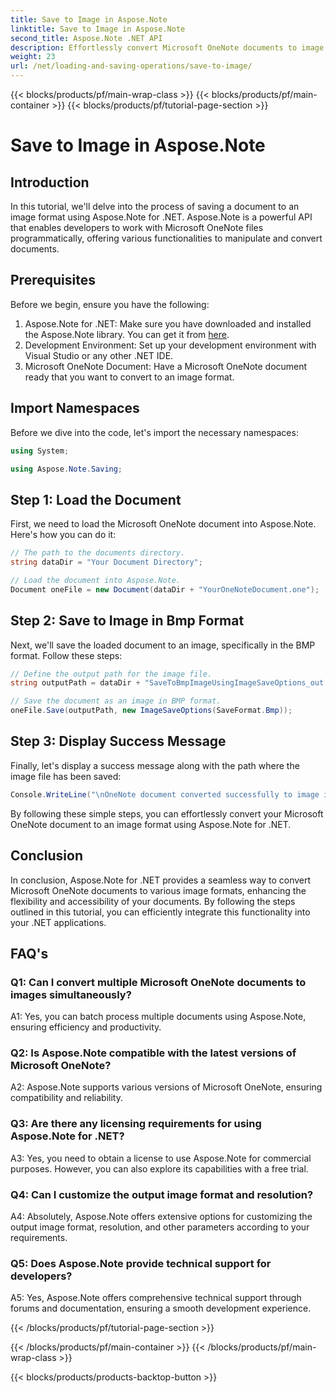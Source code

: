 ```yaml
---
title: Save to Image in Aspose.Note
linktitle: Save to Image in Aspose.Note
second_title: Aspose.Note .NET API
description: Effortlessly convert Microsoft OneNote documents to image format in BMP with Aspose.Note for .NET. Seamless integration, easy steps, and robust functionality.
weight: 23
url: /net/loading-and-saving-operations/save-to-image/
---
```


{{< blocks/products/pf/main-wrap-class >}}
{{< blocks/products/pf/main-container >}}
{{< blocks/products/pf/tutorial-page-section >}}

# Save to Image in Aspose.Note

## Introduction

In this tutorial, we'll delve into the process of saving a document to an image format using Aspose.Note for .NET. Aspose.Note is a powerful API that enables developers to work with Microsoft OneNote files programmatically, offering various functionalities to manipulate and convert documents.

## Prerequisites

Before we begin, ensure you have the following:

1. Aspose.Note for .NET: Make sure you have downloaded and installed the Aspose.Note library. You can get it from [here](https://releases.aspose.com/note/net/).
2. Development Environment: Set up your development environment with Visual Studio or any other .NET IDE.
3. Microsoft OneNote Document: Have a Microsoft OneNote document ready that you want to convert to an image format.

## Import Namespaces

Before we dive into the code, let's import the necessary namespaces:

```csharp
using System;

using Aspose.Note.Saving;
```

## Step 1: Load the Document

First, we need to load the Microsoft OneNote document into Aspose.Note. Here's how you can do it:

```csharp
// The path to the documents directory.
string dataDir = "Your Document Directory";

// Load the document into Aspose.Note.
Document oneFile = new Document(dataDir + "YourOneNoteDocument.one");
```

## Step 2: Save to Image in Bmp Format

Next, we'll save the loaded document to an image, specifically in the BMP format. Follow these steps:

```csharp
// Define the output path for the image file.
string outputPath = dataDir + "SaveToBmpImageUsingImageSaveOptions_out.bmp";

// Save the document as an image in BMP format.
oneFile.Save(outputPath, new ImageSaveOptions(SaveFormat.Bmp));
```

## Step 3: Display Success Message

Finally, let's display a success message along with the path where the image file has been saved:

```csharp
Console.WriteLine("\nOneNote document converted successfully to image in BMP format.\nFile saved at " + outputPath);
```

By following these simple steps, you can effortlessly convert your Microsoft OneNote document to an image format using Aspose.Note for .NET.

## Conclusion

In conclusion, Aspose.Note for .NET provides a seamless way to convert Microsoft OneNote documents to various image formats, enhancing the flexibility and accessibility of your documents. By following the steps outlined in this tutorial, you can efficiently integrate this functionality into your .NET applications.

## FAQ's

### Q1: Can I convert multiple Microsoft OneNote documents to images simultaneously?

A1: Yes, you can batch process multiple documents using Aspose.Note, ensuring efficiency and productivity.

### Q2: Is Aspose.Note compatible with the latest versions of Microsoft OneNote?

A2: Aspose.Note supports various versions of Microsoft OneNote, ensuring compatibility and reliability.

### Q3: Are there any licensing requirements for using Aspose.Note for .NET?

A3: Yes, you need to obtain a license to use Aspose.Note for commercial purposes. However, you can also explore its capabilities with a free trial.

### Q4: Can I customize the output image format and resolution?

A4: Absolutely, Aspose.Note offers extensive options for customizing the output image format, resolution, and other parameters according to your requirements.

### Q5: Does Aspose.Note provide technical support for developers?

A5: Yes, Aspose.Note offers comprehensive technical support through forums and documentation, ensuring a smooth development experience.

{{< /blocks/products/pf/tutorial-page-section >}}

{{< /blocks/products/pf/main-container >}}
{{< /blocks/products/pf/main-wrap-class >}}

{{< blocks/products/products-backtop-button >}}
